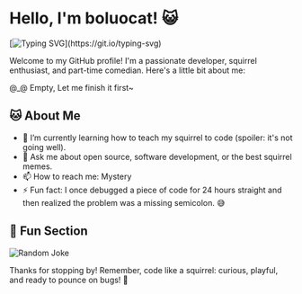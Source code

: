 # Hello, I'm boluocat! 😺

[![Typing SVG](https://readme-typing-svg.demolab.com?font=Fira+Code&pause=1000&color=F72EB4&width=435&lines=Welcome+to+my+GitHub+profile!;I'm+a+passionate+developer%2C+squirrel+enthusiast%2C+and+part-time+comedian.)](https://git.io/typing-svg)

Welcome to my GitHub profile! I'm a passionate developer, squirrel enthusiast, and part-time comedian. Here's a little bit about me:

@_@ Empty, Let me finish it first~

## 🐱 About Me
- 🌱 I’m currently learning how to teach my squirrel to code (spoiler: it's not going well).
- 💬 Ask me about open source, software development, or the best squirrel memes.
- 📫 How to reach me: Mystery
- ⚡ Fun fact: I once debugged a piece of code for 24 hours straight and then realized the problem was a missing semicolon. 😅 


## 🎨 Fun Section
![Random Joke](https://readme-jokes.vercel.app/api)


Thanks for stopping by! Remember, code like a squirrel: curious, playful, and ready to pounce on bugs! 🐾

